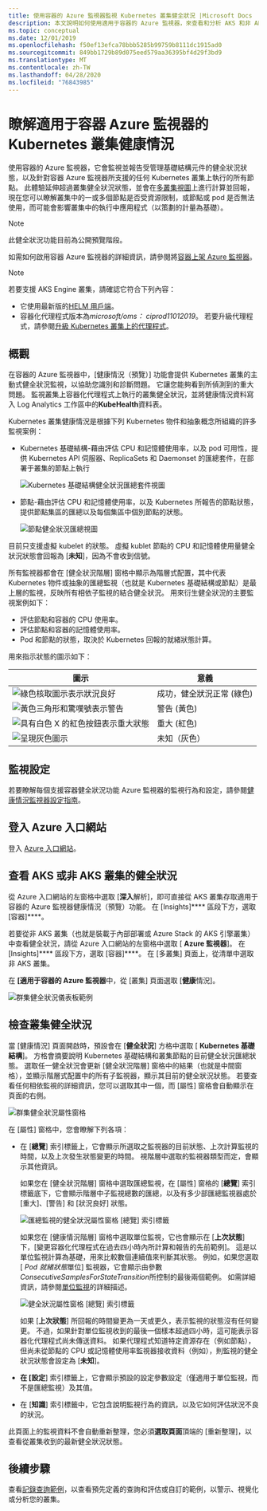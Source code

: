 ```yaml
---
title: 使用容器的 Azure 監視器監視 Kubernetes 叢集健全狀況 |Microsoft Docs
description: 本文說明如何使用適用于容器的 Azure 監視器，來查看和分析 AKS 和非 AKS 叢集的健康情況。
ms.topic: conceptual
ms.date: 12/01/2019
ms.openlocfilehash: f50ef13efca78bbb5285b99759b8111dc1915ad0
ms.sourcegitcommit: 849bb1729b89d075eed579aa36395bf4d29f3bd9
ms.translationtype: MT
ms.contentlocale: zh-TW
ms.lasthandoff: 04/28/2020
ms.locfileid: "76843985"
---
```

# <a name="understand-kubernetes-cluster-health-with-azure-monitor-for-containers"></a>瞭解適用于容器 Azure 監視器的 Kubernetes 叢集健康情況

使用容器的 Azure 監視器，它會監視並報告受管理基礎結構元件的健全狀況狀態，以及針對容器 Azure 監視器所支援的任何 Kubernetes 叢集上執行的所有節點。 此體驗延伸超過叢集健全狀況狀態，並會在[多叢集視圖](container-insights-analyze.md#multi-cluster-view-from-azure-monitor)上進行計算並回報，現在您可以瞭解叢集中的一或多個節點是否受資源限制，或節點或 pod 是否無法使用，而可能會影響叢集中的執行中應用程式（以策劃的計量為基礎）。

>[!NOTE]
>此健全狀況功能目前為公開預覽階段。
>

如需如何啟用容器 Azure 監視器的詳細資訊，請參閱將[容器上架 Azure 監視器](container-insights-onboard.md)。

>[!NOTE]
>若要支援 AKS Engine 叢集，請確認它符合下列內容：
>- 它使用最新版的[HELM 用戶端](https://helm.sh/docs/using_helm/)。
>- 容器化代理程式版本為*microsoft/oms： ciprod11012019*。 若要升級代理程式，請參閱[升級 Kubernetes 叢集上的代理程式](container-insights-manage-agent.md#upgrade-agent-on-monitored-kubernetes-cluster)。
>

## <a name="overview"></a>概觀

在容器的 Azure 監視器中，[健康情況（預覽）] 功能會提供 Kubernetes 叢集的主動式健全狀況監視，以協助您識別和診斷問題。 它讓您能夠看到所偵測到的重大問題。 監視叢集上容器化代理程式上執行的叢集健全狀況，並將健康情況資料寫入 Log Analytics 工作區中的**KubeHealth**資料表。 

Kubernetes 叢集健康情況是根據下列 Kubernetes 物件和抽象概念所組織的許多監視案例：

- Kubernetes 基礎結構-藉由評估 CPU 和記憶體使用率，以及 pod 可用性，提供 Kubernetes API 伺服器、ReplicaSets 和 Daemonset 的匯總套件，在部署于叢集的節點上執行

    ![Kubernetes 基礎結構健全狀況匯總套件視圖](./media/container-insights-health/health-view-kube-infra-01.png)

- 節點-藉由評估 CPU 和記憶體使用率，以及 Kubernetes 所報告的節點狀態，提供節點集區的匯總以及每個集區中個別節點的狀態。

    ![節點健全狀況匯總視圖](./media/container-insights-health/health-view-nodes-01.png)

目前只支援虛擬 kubelet 的狀態。 虛擬 kublet 節點的 CPU 和記憶體使用量健全狀況狀態會回報為 [**未知**]，因為不會收到信號。

所有監視器都會在 [健全狀況階層] 窗格中顯示為階層式配置，其中代表 Kubernetes 物件或抽象的匯總監視（也就是 Kubernetes 基礎結構或節點）是最上層的監視，反映所有相依子監視的結合健全狀況。 用來衍生健全狀況的主要監視案例如下：

* 評估節點和容器的 CPU 使用率。
* 評估節點和容器的記憶體使用率。
* Pod 和節點的狀態，取決於 Kubernetes 回報的就緒狀態計算。

用來指示狀態的圖示如下：

|圖示|意義|  
|--------|-----------|  
|![綠色核取圖示表示狀況良好](./media/container-insights-health/healthyicon.png)|成功，健全狀況正常 (綠色)|  
|![黃色三角形和驚嘆號表示警告](./media/container-insights-health/warningicon.png)|警告 (黃色)|  
|![具有白色 X 的紅色按鈕表示重大狀態](./media/container-insights-health/criticalicon.png)|重大 (紅色)|  
|![呈現灰色圖示](./media/container-insights-health/grayicon.png)|未知（灰色）|  

## <a name="monitor-configuration"></a>監視設定

若要瞭解每個支援容器健全狀況功能 Azure 監視器的監視行為和設定，請參閱[健康情況監視器設定指南](container-insights-health-monitors-config.md)。

## <a name="sign-in-to-the-azure-portal"></a>登入 Azure 入口網站

登入 [Azure 入口網站](https://portal.azure.com)。 

## <a name="view-health-of-an-aks-or-non-aks-cluster"></a>查看 AKS 或非 AKS 叢集的健全狀況

從 Azure 入口網站的左窗格中選取 [**深入**解析]，即可直接從 AKS 叢集存取適用于容器的 Azure 監視器健康情況（預覽）功能。 在 [Insights]**** 區段下方，選取 [容器]****。 

若要從非 AKS 叢集（也就是裝載于內部部署或 Azure Stack 的 AKS 引擎叢集）中查看健全狀況，請從 Azure 入口網站的左窗格中選取 [ **Azure 監視器**]。 在 [Insights]**** 區段下方，選取 [容器]****。  在 [多叢集] 頁面上，從清單中選取非 AKS 叢集。

在 **[適用于容器的 Azure 監視器**中，從 [叢集] 頁面選取 [**健康**情況]。

![群集健全狀況儀表板範例](./media/container-insights-health/container-insights-health-page.png)

## <a name="review-cluster-health"></a>檢查叢集健全狀況

當 [健康情況] 頁面開啟時，預設會在 [**健全狀況**] 方格中選取 [ **Kubernetes 基礎結構**]。  方格會摘要說明 Kubernetes 基礎結構和叢集節點的目前健全狀況匯總狀態。 選取任一健全狀況會更新 [健全狀況階層] 窗格中的結果（也就是中間窗格），並顯示階層式配置中的所有子監視器，顯示其目前的健全狀況狀態。 若要查看任何相依監視的詳細資訊，您可以選取其中一個，而 [屬性] 窗格會自動顯示在頁面的右側。 

![群集健全狀況屬性窗格](./media/container-insights-health/health-view-property-pane.png)

在 [屬性] 窗格中，您會瞭解下列各項：

- 在 [**總覽**] 索引標籤上，它會顯示所選取之監視器的目前狀態、上次計算監視的時間，以及上次發生狀態變更的時間。 視階層中選取的監視器類型而定，會顯示其他資訊。

    如果您在 [健全狀況階層] 窗格中選取匯總監視，在 [屬性] 窗格的 [**總覽**] 索引標籤底下，它會顯示階層中子監視總數的匯總，以及有多少部匯總監視器處於 [重大]、[警告] 和 [狀況良好] 狀態。 

    ![匯總監視的健全狀況屬性窗格 [總覽] 索引標籤](./media/container-insights-health/health-overview-aggregate-monitor.png)

    如果您在 [健康情況階層] 窗格中選取單位監視，它也會顯示在 [**上次狀態**] 下，[變更容器化代理程式在過去四小時內所計算和報告的先前範例]。 這是以單位監視計算為基礎，用來比較數個連續值來判斷其狀態。 例如，如果您選取 [ *Pod 就緒狀態*單位] 監視器，它會顯示由參數*ConsecutiveSamplesForStateTransition*所控制的最後兩個範例。 如需詳細資訊，請參閱[單位監視](container-insights-health-monitors-config.md#unit-monitors)的詳細描述。
    
    ![健全狀況屬性窗格 [總覽] 索引標籤](./media/container-insights-health/health-overview-unit-monitor.png)

    如果 [**上次狀態**] 所回報的時間變更為一天或更久，表示監視的狀態沒有任何變更。 不過，如果針對單位監視收到的最後一個樣本超過四小時，這可能表示容器化代理程式尚未傳送資料。 如果代理程式知道特定資源存在（例如節點），但尚未從節點的 CPU 或記憶體使用率監視器接收資料（例如），則監視的健全狀況狀態會設定為 [**未知**]。  

- **在 [設定**] 索引標籤上，它會顯示預設的設定參數設定（僅適用于單位監視，而不是匯總監視）及其值。
- 在 [**知識**] 索引標籤中，它包含說明監視行為的資訊，以及它如何評估狀況不良的狀況。

此頁面上的監視資料不會自動重新整理，您必須**選取頁面**頂端的 [重新整理]，以查看從叢集收到的最新健全狀況狀態。

## <a name="next-steps"></a>後續步驟

查看[記錄查詢範例](container-insights-log-search.md#search-logs-to-analyze-data)，以查看預先定義的查詢和評估或自訂的範例，以警示、視覺化或分析您的叢集。

